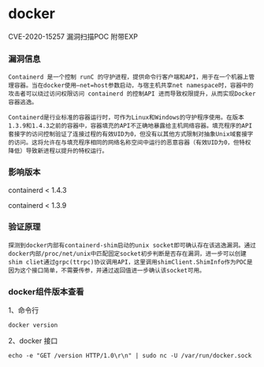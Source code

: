 # docker
CVE-2020-15257 漏洞扫描POC  附带EXP

### 漏洞信息

```
Containerd 是一个控制 runC 的守护进程，提供命令行客户端和API，用于在一个机器上管理容器。当在docker使用–net=host参数启动，与宿主机共享net namespace时，容器中的攻击者可以绕过访问权限访问 containerd 的控制API 进而导致权限提升，从而实现Docker容器逃逸。

Containerd是行业标准的容器运行时，可作为Linux和Windows的守护程序使用。在版本1.3.9和1.4.3之前的容器中，容器填充的API不正确地暴露给主机网络容器。填充程序的API套接字的访问控制验证了连接过程的有效UID为0，但没有以其他方式限制对抽象Unix域套接字的访问。这将允许在与填充程序相同的网络名称空间中运行的恶意容器（有效UID为0，但特权降低）导致新进程以提升的特权运行。
```

### 影响版本

containerd < 1.4.3

containerd < 1.3.9

### 验证原理

```
探测到docker内部有containerd-shim启动的unix socket即可确认存在该逃逸漏洞。通过docker内部/proc/net/unix中匹配固定socket初步判断是否存在漏洞，进一步可以创建shim cliet通过grpc(ttrpc)协议调用API，这里调用shimClient.ShimInfo作为POC是因为这个接口简单，不需要传参，并通过返回值进一步确认该socket可用。
```





### docker组件版本查看

1、命令行
```
docker version
```
2、docker 接口

```
echo -e "GET /version HTTP/1.0\r\n" | sudo nc -U /var/run/docker.sock
```



